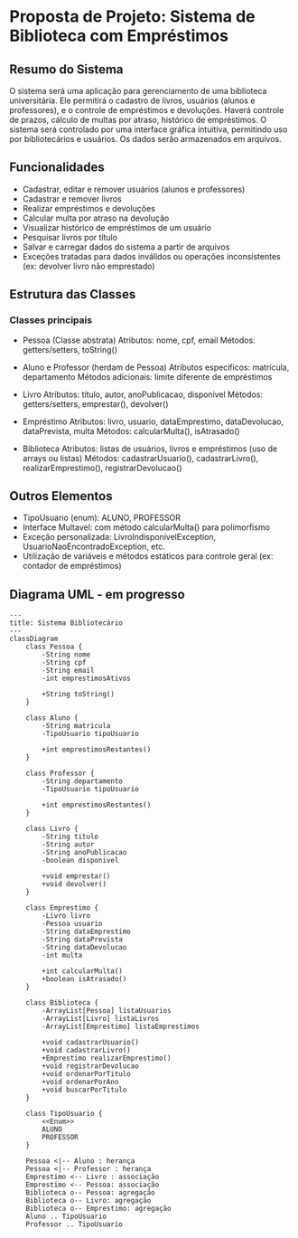# Proposta de Projeto: Sistema de Biblioteca com Empréstimos

## Resumo do Sistema
O sistema será uma aplicação para gerenciamento de uma biblioteca universitária. Ele permitirá o cadastro de livros, usuários (alunos e professores), e o controle de empréstimos e devoluções. Haverá controle de prazos, cálculo de multas por atraso, histórico de empréstimos. O sistema será controlado por uma interface gráfica intuitiva, permitindo uso por bibliotecários e usuários. Os dados serão armazenados em arquivos.

## Funcionalidades
- Cadastrar, editar e remover usuários (alunos e professores)
- Cadastrar e remover livros
- Realizar empréstimos e devoluções
- Calcular multa por atraso na devolução
- Visualizar histórico de empréstimos de um usuário
- Pesquisar livros por título
- Salvar e carregar dados do sistema a partir de arquivos
- Exceções tratadas para dados inválidos ou operações inconsistentes (ex: devolver livro não emprestado)


## Estrutura das Classes
### Classes principais
- Pessoa (Classe abstrata)
Atributos: nome, cpf, email
Métodos: getters/setters, toString()

- Aluno e Professor (herdam de Pessoa)
Atributos específicos: matrícula, departamento
Métodos adicionais: limite diferente de empréstimos

- Livro
Atributos: título, autor, anoPublicacao, disponivel
Métodos: getters/setters, emprestar(), devolver()

- Empréstimo
Atributos: livro, usuario, dataEmprestimo, dataDevolucao, dataPrevista, multa
Métodos: calcularMulta(), isAtrasado()

- Biblioteca
Atributos: listas de usuários, livros e empréstimos (uso de arrays ou listas)
Métodos: cadastrarUsuario(), cadastrarLivro(), realizarEmprestimo(), registrarDevolucao()

## Outros Elementos
- TipoUsuario (enum): ALUNO, PROFESSOR
- Interface Multavel: com método calcularMulta() para polimorfismo
- Exceção personalizada: LivroIndisponivelException, UsuarioNaoEncontradoException, etc.
- Utilização de variáveis e métodos estáticos para controle geral (ex: contador de empréstimos)

## Diagrama UML - em progresso
```mermaid
---
title: Sistema Bibliotecário
---
classDiagram
    class Pessoa {
        -String nome
        -String cpf
        -String email
        -int emprestimosAtivos

        +String toString()
    }

    class Aluno {
        -String matricula
        -TipoUsuario tipoUsuario

        +int emprestimosRestantes()
    }

    class Professor {
        -String departamento
        -TipoUsuario tipoUsuario

        +int emprestimosRestantes()
    }

    class Livro {
        -String titulo
        -String autor
        -String anoPublicacao
        -boolean disponivel

        +void emprestar()
        +void devolver()
    }

    class Emprestimo {
        -Livro livro
        -Pessoa usuario
        -String dataEmprestimo
        -String dataPrevista
        -String dataDevolucao
        -int multa

        +int calcularMulta()
        +boolean isAtrasado()
    }

    class Biblioteca {
        -ArrayList[Pessoa] listaUsuarios
        -ArrayList[Livro] listaLivros
        -ArrayList[Emprestimo] listaEmprestimos

        +void cadastrarUsuario()
        +void cadastrarLivro()
        +Emprestimo realizarEmprestimo()
        +void registrarDevolucao
        +void ordenarPorTitulo
        +void ordenarPorAno
        +void buscarPorTitulo
    }

    class TipoUsuario {
        <<Enum>>
        ALUNO
        PROFESSOR
    }

    Pessoa <|-- Aluno : herança
    Pessoa <|-- Professor : herança
    Emprestimo <-- Livro : associação
    Emprestimo <-- Pessoa: associação
    Biblioteca o-- Pessoa: agregação
    Biblioteca o-- Livro: agregação
    Biblioteca o-- Emprestimo: agregação
    Aluno .. TipoUsuario
    Professor .. TipoUsuario
```
